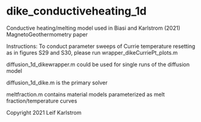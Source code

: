 # dike_conductiveheating_1d
Conductive heating/melting model used in Biasi and Karlstrom (2021) MagnetoGeothermometry paper

Instructions: To conduct parameter sweeps of Currie temperature resetting as in figures S29 and S30, please run wrapper_dikeCurriePt_plots.m

diffusion_1d_dikewrapper.m could be used for single runs of the diffusion model

diffusion_1d_dike.m is the primary solver

meltfraction.m contains material models parameterized as melt fraction/temperature curves

Copyright 2021 Leif Karlstrom

